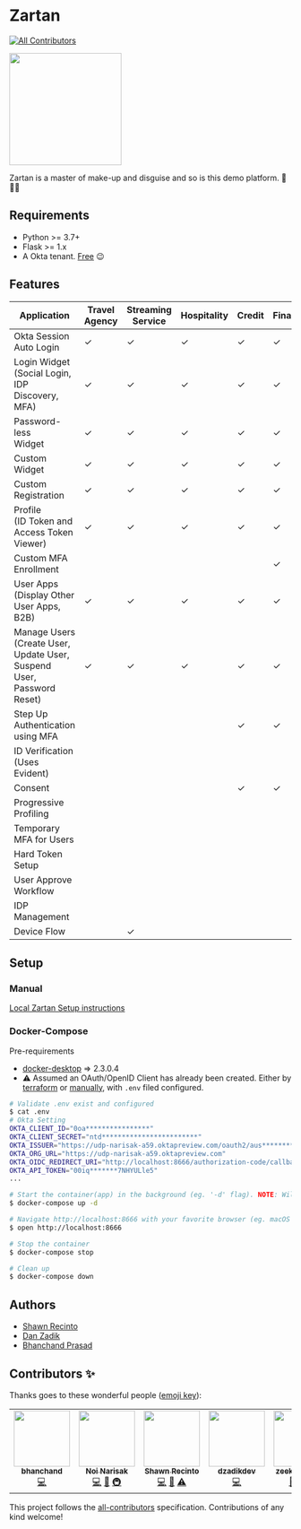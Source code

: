 # Zartan
<!-- ALL-CONTRIBUTORS-BADGE:START - Do not remove or modify this section -->
[![All Contributors](https://img.shields.io/badge/all_contributors-6-orange.svg?style=flat-square)](#contributors-)
<!-- ALL-CONTRIBUTORS-BADGE:END -->

<!-- markdownlint-disable -->
<a href="https://en.wikipedia.org/wiki/Zartan">
  <img src="./docs/_img/zartan.png" width="200px;" />
</a>
<!-- markdownlint-enable -->

Zartan is a master of make-up and disguise and so is this demo platform. :tada::unicorn::rainbow:

## Requirements

* Python >= 3.7+
* Flask >= 1.x
* A Okta tenant. [Free](https://developer.okta.com/) :wink:

## Features

Application | Travel Agency | Streaming Service | Hospitality | Credit | Finance | Dealer | Healthcare | Admin | Ecommerce 
----------------|--------|--------|------|------|------|-------|------|------|-----
Okta Session Auto Login | ✓ | ✓ | ✓ | ✓ | ✓ | ✓ | ✓ | ✓ | ✓ 
Login Widget (Social Login, IDP Discovery, MFA) | ✓ | ✓ | ✓ | ✓ | ✓ | ✓ | ✓ | ✓ | ✓ 
Password-less<br>Widget | ✓ | ✓ | ✓ | ✓ | ✓ | ✓ | ✓ | ✓ | ✓ 
Custom Widget | ✓ | ✓ | ✓ | ✓ | ✓ | ✓ | ✓ | ✓ | ✓ 
Custom Registration | ✓ | ✓ | ✓ | ✓ | ✓ | ✓ | ✓ | ✓ | ✓ 
Profile<br>(ID Token and Access Token Viewer) | ✓ | ✓ | ✓ | ✓ | ✓ | ✓ | ✓ | ✓ | ✓ 
Custom MFA Enrollment |  |  |  |  | ✓ |  | ✓ |  | ✓ 
User Apps (Display Other User Apps, B2B) | ✓ | ✓ | ✓ | ✓ | ✓ | ✓ | ✓ | ✓ | ✓ 
Manage Users (Create User, Update User, Suspend User, Password Reset) | ✓ | ✓ | ✓ | ✓ | ✓ | ✓ | ✓ | ✓ | ✓ 
Step Up Authentication using MFA |  |  |  | ✓ | ✓ | ✓ | ✓ |  | ✓ 
ID Verification (Uses Evident) |  |  |  |  |  |  | ✓ |  | ✓ 
Consent |  |  |  | ✓ | ✓ |  | ✓ |  | ✓ 
Progressive Profiling |  |  |  |  |  | ✓ | ✓ |  | ✓ 
Temporary MFA for Users |  |  |  |  |  |  |  | ✓ |  
Hard Token Setup |  |  |  |  |  |  |  | ✓ |  
User Approve Workflow |  |  |  |  |  | ✓ |  |  |  
IDP Management |  |  |  |  |  |  |  | ✓ |  
Device Flow |  | ✓ |  |  |  |  |  |  |  

## Setup

### Manual
[Local Zartan Setup instructions](./docs/README.md)

### Docker-Compose

Pre-requirements
* [docker-desktop](https://www.docker.com/products/docker-desktop) => 2.3.0.4
* :warning: Assumed an OAuth/OpenID Client has already been created. Either by [terraform](https://github.com/udplabs/zartan/blob/master/docs/README.md#configure-initialize-and-apply-terraform-for-the-vertical-you-want-to-use) or [manually](https://github.com/udplabs/zartan/blob/master/docs/README.md#setup-okta-org-for-each-vertical-outside-of-terraform), with `.env` filed configured.

```bash
# Validate .env exist and configured
$ cat .env
# Okta Setting
OKTA_CLIENT_ID="0oa****************"
OKTA_CLIENT_SECRET="ntd************************"
OKTA_ISSUER="https://udp-narisak-a59.oktapreview.com/oauth2/aus**********"
OKTA_ORG_URL="https://udp-narisak-a59.oktapreview.com"
OKTA_OIDC_REDIRECT_URI="http://localhost:8666/authorization-code/callback"
OKTA_API_TOKEN="00iq*******7NHYULle5"
...

# Start the container(app) in the background (eg. '-d' flag). NOTE: Will take awhile since container needs to be built.
$ docker-compose up -d

# Navigate http://localhost:8666 with your favorite browser (eg. macOS default Chrome)
$ open http://localhost:8666

# Stop the container
$ docker-compose stop

# Clean up
$ docker-compose down
```

## Authors
* [Shawn Recinto](https://github.com/srecinto)
* [Dan Zadik](https://github.com/dzadikdev)
* [Bhanchand Prasad](https://github.com/bhanchand)

## Contributors ✨

Thanks goes to these wonderful people ([emoji key](https://allcontributors.org/docs/en/emoji-key)):
<!-- ALL-CONTRIBUTORS-LIST:START - Do not remove or modify this section -->
<!-- prettier-ignore-start -->
<!-- markdownlint-disable -->
<table>
  <tr>
    <td align="center"><a href="https://github.com/bhanchand"><img src="https://avatars0.githubusercontent.com/u/18057642?v=4" width="100px;" alt=""/><br /><sub><b>bhanchand</b></sub></a><br /><a href="https://github.com/noinarisak/zartan/commits?author=bhanchand" title="Code">💻</a></td>
    <td align="center"><a href="https://github.com/noinarisak"><img src="https://avatars3.githubusercontent.com/u/341437?v=4" width="100px;" alt=""/><br /><sub><b>Noi Narisak</b></sub></a><br /><a href="https://github.com/noinarisak/zartan/commits?author=noinarisak" title="Code">💻</a> <a href="https://github.com/noinarisak/zartan/commits?author=noinarisak" title="Documentation">📖</a> <a href="#infra-noinarisak" title="Infrastructure (Hosting, Build-Tools, etc)">🚇</a></td>
    <td align="center"><a href="https://github.com/srecinto"><img src="https://avatars2.githubusercontent.com/u/2954123?v=4" width="100px;" alt=""/><br /><sub><b>Shawn Recinto</b></sub></a><br /><a href="https://github.com/noinarisak/zartan/commits?author=srecinto" title="Code">💻</a> <a href="#projectManagement-srecinto" title="Project Management">📆</a> <a href="https://github.com/noinarisak/zartan/commits?author=srecinto" title="Tests">⚠️</a></td>
    <td align="center"><a href="https://github.com/dzadikdev"><img src="https://avatars0.githubusercontent.com/u/57756515?v=4" width="100px;" alt=""/><br /><sub><b>dzadikdev</b></sub></a><br /><a href="https://github.com/noinarisak/zartan/commits?author=dzadikdev" title="Code">💻</a></td>
    <td align="center"><a href="https://github.com/zeekhoo-okta"><img src="https://avatars1.githubusercontent.com/u/20686224?v=4" width="100px;" alt=""/><br /><sub><b>zeekhoo-okta</b></sub></a><br /><a href="https://github.com/noinarisak/zartan/commits?author=zeekhoo-okta" title="Documentation">📖</a> <a href="https://github.com/noinarisak/zartan/commits?author=zeekhoo-okta" title="Code">💻</a> <a href="https://github.com/noinarisak/zartan/issues?q=author%3Azeekhoo-okta" title="Bug reports">🐛</a></td>
    <td align="center"><a href="http://joel.franusic.com"><img src="https://avatars0.githubusercontent.com/u/41538?v=4" width="100px;" alt=""/><br /><sub><b>Joël Franusic</b></sub></a><br /><a href="https://github.com/noinarisak/zartan/commits?author=jpf" title="Documentation">📖</a> <a href="https://github.com/noinarisak/zartan/commits?author=jpf" title="Code">💻</a></td>
  </tr>
</table>

<!-- markdownlint-enable -->
<!-- prettier-ignore-end -->
<!-- ALL-CONTRIBUTORS-LIST:END -->

<!-- ALL-CONTRIBUTORS-LIST:START - Do not remove or modify this section -->
<!-- prettier-ignore-start -->
<!-- markdownlint-disable -->
<!-- markdownlint-enable -->
<!-- prettier-ignore-end -->
<!-- ALL-CONTRIBUTORS-LIST:END -->

This project follows the [all-contributors](https://github.com/all-contributors/all-contributors) specification. Contributions of any kind welcome!
